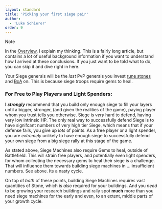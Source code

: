 ```yaml
---
layout: standard
title: 'Picking your first siege pair'
author:
  - 'Luke Schierer'
order: 9
---
```


> [!NOTE]
> In the [Overview], I explain my thinking. This is a fairly long article, but
> contains a lot of useful background information if you want to understand how
> I arrived at these conclusions. If you just want to be told what to do, you
> can skip it and dive right in here.

[Overview]: ./overview

Your Siege generals will be the _last_ PvP generals you invest [rune stones]
and [BoA] on. This is because siege troops require gems to heal.

[rune stones]: /Reference/Glossary#rune_stones
[BoA]: /Reference/Glossary#boa

### For Free to Play Players and Light Spenders:

I _**strongly**_ recommend that you build only enough siege to fill your layers until a bigger, stronger, (and given the realities of the game), paying player whom you trust tells you otherwise.  Siege is *very* hard to defend, having very low intrinsic HP.  The only real way to successfully defend Siege is to have signifcant numbers of very high tier Siege, which means that if your defense fails, you give up *lots* of points.  As a free player or a light spender, you are *extremely* unlikely to have enough siege to successfully defend your own siege from a big siege rally at this stage of the game.

As stated above, Siege Machines also require Gems to heal, outside of Battlefield.  This will strain free players, and potentially even light spenders,
for whom collecting the necessary gems to heal their siege is a challenge.  That will influence them towards building siege machines in ... insufficient numbers.  See above. Its a nasty cycle.

On top of *both* of these points, building Siege Machines requires vast quantities of Stone, which is *also* required for your buildings.  And you *need* to be growing your research buildings and rally spot **much** more than you need siege machines for the early and even, to an extent, middle parts of your growth cycle.
